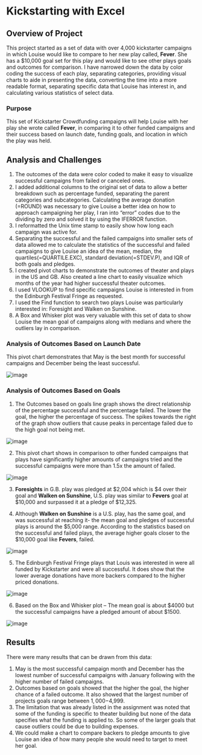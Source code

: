 # Kickstarting with Excel

## Overview of Project
This project started as a set of data with over 4,000 kickstarter campaigns in which Louise would like to compare to her new play called, **Fever**. She has a $10,000 goal set for this play and would like to see other plays goals and outcomes for comparison. I have narrowed down the data by color coding the success of each play, separating categories, providing visual charts to aide in presenting the data, converting the time into a more readable format, separating specific data that Louise has interest in, and calculating various statistics of select data. 

### Purpose

This set of Kickstarter Crowdfunding campaigns will help Louise with her play she wrote called **Fever**, in comparing it to other funded campaigns and their success based on launch date, funding goals, and location in which the play was held. 

## Analysis and Challenges
1.	The outcomes of the data were color coded to make it easy to visualize successful campaigns from failed or canceled ones.
2.	I added additional columns to the original set of data to allow a better breakdown such as percentage funded, separating the parent categories and subcategories. Calculating the average donation (=ROUND) was necessary to give Louise a better idea on how to approach campaigning her play, I ran into “error” codes due to the dividing by zero and solved it by using the IFERROR function.
3.	I reformatted the Unix time stamp to easily show how long each campaign was active for.
4.	Separating the successful and the failed campaigns into smaller sets of data allowed me to calculate the statistics of the successful and failed campaigns to give Louise an idea of the mean, median, the quartiles(=QUARTILE.EXC), standard deviation(=STDEV.P), and IQR of both goals and pledges. 
5.	I created pivot charts to demonstrate the outcomes of theater and plays in the US and GB. Also created a line chart to easily visualize which months of the year had higher successful theater outcomes.
6.	I used VLOOKUP to find specific campaigns Louise is interested in from the Edinburgh Festival Fringe as requested.
7.	I used the Find function to search two plays Louise was particularly interested in: Foresight and Walken on Sunshine.
8.	A Box and Whisker plot was very valuable with this set of data to show Louise the mean goal of campaigns along with medians and where the outliers lay in comparison.  

### Analysis of Outcomes Based on Launch Date
This pivot chart demonstrates that May is the best month for successful campaigns and December being the least successful. 
 
![image](https://user-images.githubusercontent.com/78769464/109411714-a57ea700-7969-11eb-99ad-0fd11d2e5b69.png)

### Analysis of Outcomes Based on Goals

1. The Outcomes based on goals line graph shows the direct relationship of the percentage successful and the percentage failed. The lower the goal, the higher the percentage of success. The spikes towards the right of the graph show outliers that cause peaks in percentage failed due to the high goal not being met.

![image](https://user-images.githubusercontent.com/78769464/109414005-28a5fa00-7976-11eb-853a-66fe345a8605.png)


2.	This pivot chart shows in comparison to other funded campaigns that plays have significantly higher amounts of campaigns tried and the successful campaigns were more than 1.5x the amount of failed.
 
![image](https://user-images.githubusercontent.com/78769464/109411741-cd6e0a80-7969-11eb-94c0-61adea5bd54a.png)

3.	**Foresights** in G.B. play was pledged at $2,004 which is $4 over their goal and **Walken on Sunshine**, U.S. play was similar to **Fevers** goal at $10,000 and surpassed it at a pledge of $12,325. 

4. Although **Walken on Sunshine** is a U.S. play, has the same goal, and was successful at reaching it- the mean goal and pledges of successful plays is around the $5,000 range. According to the statistics based on the successful and failed plays, the average higher goals closer to the $10,000 goal like **Fevers**, failed. 
 
![image](https://user-images.githubusercontent.com/78769464/109411749-d959cc80-7969-11eb-93ee-03371bd347be.png)

5.	The Edinburgh Festival Fringe plays that Louis was interested in were all funded by Kickstarter and were all successful. It does show that the lower average donations have more backers compared to the higher priced donations. 
 
![image](https://user-images.githubusercontent.com/78769464/109411753-e1197100-7969-11eb-974f-e2cae81a4c60.png)

6.	Based on the Box and Whisker plot – The mean goal is about $4000 but the successful campaigns have a pledged amount of about $1500. 

 ![image](https://user-images.githubusercontent.com/78769464/109411765-f2fb1400-7969-11eb-83f3-277222fcd43b.png)

## Results
There were many results that can be drawn from this data: 
1.	May is the most successful campaign month and December has the lowest number of successful campaigns with January following with the higher number of failed campaigns. 
2.	Outcomes based on goals showed that the higher the goal, the higher chance of a failed outcome. It also showed that the largest number of projects goals range between $1,000-$4,999.
3.	The limitation that was already listed in the assignment was noted that some of the funding is specific to theater building but none of the data specifies what the funding is applied to. So some of the larger goals that cause outliers could be due to building expenses.
4.	We could make a chart to compare backers to pledge amounts to give Louise an idea of how many people she would need to target to meet her goal.

